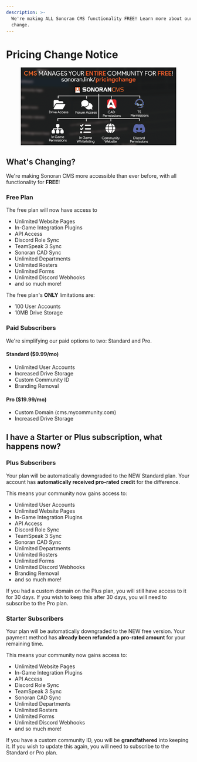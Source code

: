 ```yaml
---
description: >-
  We're making ALL Sonoran CMS functionality FREE! Learn more about our pricing
  change.
---
```


# Pricing Change Notice

<figure><img src="../.gitbook/assets/DiscordBannerSize.png" alt=""><figcaption></figcaption></figure>

## What's Changing?

We're making Sonoran CMS more accessible than ever before, with all functionality for **FREE**!

### Free Plan

The free plan will now have access to&#x20;

* Unlimited Website Pages
* In-Game Integration Plugins
* API Access
* Discord Role Sync
* TeamSpeak 3 Sync
* Sonoran CAD Sync
* Unlimited Departments
* Unlimited Rosters
* Unlimited Forms
* Unlimited Discord Webhooks
* and so much more!

The free plan's **ONLY** limitations are:

* 100 User Accounts
* 10MB Drive Storage

### Paid Subscribers

We're simplifying our paid options to two: Standard and Pro.

#### Standard ($9.99/mo)

* Unlimited User Accounts
* Increased Drive Storage
* Custom Community ID
* Branding Removal

#### Pro ($19.99/mo)

* Custom Domain (cms.mycommunity.com)
* Increased Drive Storage

## I have a Starter or Plus subscription, what happens now?

### Plus Subscribers

Your plan will be automatically downgraded to the NEW Standard plan. Your account has **automatically received pro-rated credit** for the difference.

This means your community now gains access to:

* Unlimited User Accounts
* Unlimited Website Pages
* In-Game Integration Plugins
* API Access
* Discord Role Sync
* TeamSpeak 3 Sync
* Sonoran CAD Sync
* Unlimited Departments
* Unlimited Rosters
* Unlimited Forms
* Unlimited Discord Webhooks
* Branding Removal
* and so much more!

If you had a custom domain on the Plus plan, you will still have access to it for 30 days. If you wish to keep this after 30 days, you will need to subscribe to the Pro plan.

### Starter Subscribers

Your plan will be automatically downgraded to the NEW free version. Your payment method has **already been refunded a pro-rated amount** for your remaining time.

This means your community now gains access to:

* Unlimited Website Pages
* In-Game Integration Plugins
* API Access
* Discord Role Sync
* TeamSpeak 3 Sync
* Sonoran CAD Sync
* Unlimited Departments
* Unlimited Rosters
* Unlimited Forms
* Unlimited Discord Webhooks
* and so much more!

If you have a custom community ID, you will be **grandfathered** into keeping it. If you wish to update this again, you will need to subscribe to the Standard or Pro plan.
